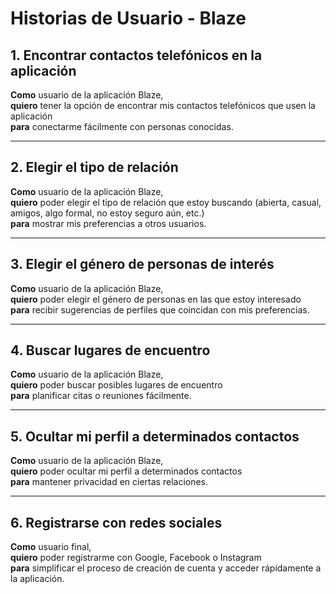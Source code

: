 
# Historias de Usuario - Blaze

## 1. Encontrar contactos telefónicos en la aplicación
**Como** usuario de la aplicación Blaze,  
**quiero** tener la opción de encontrar mis contactos telefónicos que usen la aplicación  
**para** conectarme fácilmente con personas conocidas.

---

## 2. Elegir el tipo de relación
**Como** usuario de la aplicación Blaze,  
**quiero** poder elegir el tipo de relación que estoy buscando (abierta, casual, amigos, algo formal, no estoy seguro aún, etc.)  
**para** mostrar mis preferencias a otros usuarios.

---

## 3. Elegir el género de personas de interés
**Como** usuario de la aplicación Blaze,  
**quiero** poder elegir el género de personas en las que estoy interesado  
**para** recibir sugerencias de perfiles que coincidan con mis preferencias.

---

## 4. Buscar lugares de encuentro
**Como** usuario de la aplicación Blaze,  
**quiero** poder buscar posibles lugares de encuentro  
**para** planificar citas o reuniones fácilmente.

---

## 5. Ocultar mi perfil a determinados contactos
**Como** usuario de la aplicación Blaze,  
**quiero** poder ocultar mi perfil a determinados contactos  
**para** mantener privacidad en ciertas relaciones.

---

## 6. Registrarse con redes sociales
**Como** usuario final,  
**quiero** poder registrarme con Google, Facebook o Instagram  
**para** simplificar el proceso de creación de cuenta y acceder rápidamente a la aplicación.
